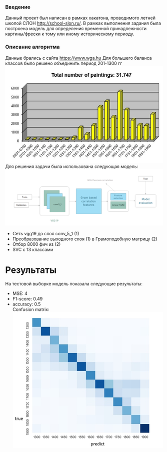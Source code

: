 ### Введение
Данный проект был написан в рамках хакатона, проводимого летней школой СЛОН http://school-slon.ru/. В рамках выполнения задания была построена модель для определения временной принадлежности картины/фрески к тому или иному историческому периоду.


### Описание алгоритма
Данные брались с сайта 
https://www.wga.hu
Для большего баланса классов было решено объединить период 201-1300 гг
![](https://github.com/valer1435/painting_dating/blob/master/README/data.png)  
Для решения задачи была использована следующая модель:
![](https://github.com/valer1435/painting_dating/blob/master/README/model_architecture.png)  
- Сеть vgg19 до слоя conv_5_1 (1)
- Преобразование выходного слоя (1) в Грамоподобную матрицу (2)
- Отбор 8000 фич из (2)
- SVC c 13 классами


# Результаты

На тестовой выборке модель показала следующие результаты:
- MSE: 4  
- F1-score: 0.49  
- accuracy: 0.5  
Confusion matrix:
 ![](https://github.com/valer1435/painting_dating/blob/master/README/results.png)  
